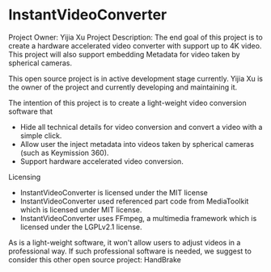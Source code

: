 # InstantVideoConverter
Project Owner: Yijia Xu
Project Description:
The end goal of this project is to create a hardware accelerated video converter with support up to 4K video. This project will also support embedding Metadata for video taken by spherical cameras.

This open source project is in active development stage currently. Yijia Xu is the owner of the project and currently developing and maintaining it.

The intention of this project is to create a light-weight video conversion software that
  - Hide all technical details for video conversion and convert a video with a simple click.
  - Allow user the inject metadata into videos taken by spherical cameras (such as Keymission 360).
  - Support hardware accelerated video conversion.

Licensing
- InstantVideoConverter is licensed under the MIT license
- InstantVideoConverter used referenced part code from MediaToolkit which is licensed under MIT license. 
- InstantVideoConverter uses FFmpeg, a multimedia framework which is licensed under the LGPLv2.1 license.

As is a light-weight software, it won't allow users to adjust videos in a professional way. If such professional software is needed, we suggest to consider this other open source project: HandBrake 
